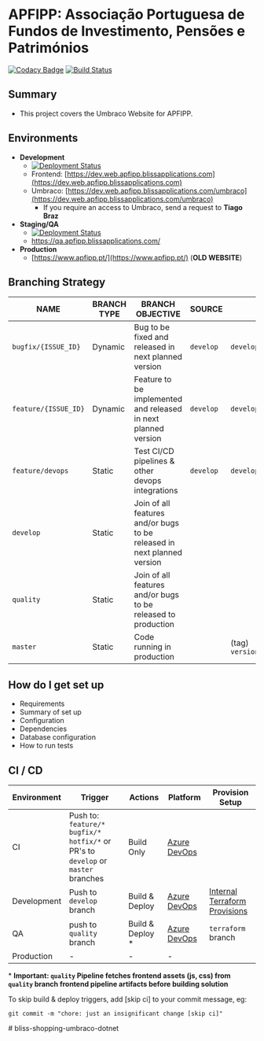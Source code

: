 # APFIPP: Associação Portuguesa de Fundos de Investimento, Pensões e Patrimónios #

[![Codacy Badge](https://app.codacy.com/project/badge/Grade/a85b80996e7e4c31b8603c4a3f095db8)](https://www.codacy.com?utm_source=bitbucket.org&amp;utm_medium=referral&amp;utm_content=blissapps/apfipp-umbraco-dotnet&amp;utm_campaign=Badge_Grade) [![Build Status](https://dev.azure.com/blissapps/APFIPP/_apis/build/status/ApfippDevelopment?branchName=develop&label=build)](https://dev.azure.com/blissapps/APFIPP/_build/latest?definitionId=6&branchName=develop)

## Summary ##

*  This project covers the Umbraco Website for APFIPP.

## Environments
  *  **Development** 
     * [![Deployment Status](https://vsrm.dev.azure.com/blissapps/_apis/public/Release/badge/7b7f561a-7854-487f-80af-14146d994747/1/1)](https://dev.azure.com/blissapps/APFIPP/_release?view=mine&_a=releases&definitionId=1)
     *  Frontend: [https://dev.web.apfipp.blissapplications.com](https://dev.web.apfipp.blissapplications.com)
     *  Umbraco: [https://dev.web.apfipp.blissapplications.com/umbraco](https://dev.web.apfipp.blissapplications.com/umbraco)
        *  If you require an access to Umbraco, send a request to **Tiago Braz**
  *  **Staging/QA**
     *  [![Deployment Status](https://vsrm.dev.azure.com/blissapps/_apis/public/Release/badge/7b7f561a-7854-487f-80af-14146d994747/3/3)](https://dev.azure.com/blissapps/APFIPP/_release?view=mine&_a=releases&definitionId=3)
     *  https://qa.apfipp.blissapplications.com/
  *  **Production**
     *  [https://www.apfipp.pt/](https://www.apfipp.pt/) (**OLD WEBSITE**)

## Branching Strategy
| NAME | BRANCH TYPE | BRANCH OBJECTIVE | SOURCE | TARGET | ENVIRONMENT  | ADDRESS |
|----------|-----------|------------|-----------|------------|--------------|---------------------------------------------|
| `bugfix/{ISSUE_ID}` | Dynamic | Bug to be fixed and released in next planned version | `develop` | `develop` | Dynamic | - |
| `feature/{ISSUE_ID}` | Dynamic | Feature to be implemented and released in next planned version | `develop` | `develop` | Dynamic | - |
| `feature/devops` | Static | Test CI/CD pipelines & other devops integrations  | `develop` | `develop` | `Develop` | https://dev.web.apfipp.blissapplications.com |
| `develop` | Static | Join of all features and/or bugs to be released in next planned version |  |  | `Develop` | https://dev.web.apfipp.blissapplications.com |
| `quality` | Static | Join of all features and/or bugs to be released to production |  |  | `Quality` | https://qa-site-apfipp.azurewebsites.net |
| `master` | Static | Code running in production |  | (tag) `version/{NEXT_VERSION}` | `Production` | - |

## How do I get set up ##

*  Requirements
*  Summary of set up
*  Configuration
*  Dependencies
*  Database configuration
*  How to run tests

## CI / CD
| Environment | Trigger | Actions | Platform | Provision Setup |
|-------------|---------|---------|----------|-----------------|
| CI          | Push to: `feature/* bugfix/* hotfix/*` or PR's to `develop` or `master` branches | Build Only | [Azure DevOps](https://dev.azure.com/blissapps/APFIPP/_build) |
| Development | Push to `develop` branch | Build & Deploy | [Azure DevOps](https://dev.azure.com/blissapps/APFIPP/_build) | [Internal Terraform Provisions](https://dev.azure.com/blissapps/Bliss%20Internal%20Terraform%20Provisions) |
| QA | push to `quality` branch | Build & Deploy * | [Azure DevOps](https://dev.azure.com/blissapps/APFIPP/_build?definitionId=55) | `terraform` branch
| Production | - | - | - |

\* **Important: `quality` Pipeline fetches frontend assets (js, css) from `quality` branch frontend pipeline artifacts before building solution**

To skip build & deploy triggers, add [skip ci] to your commit message, eg:

`git commit -m "chore: just an insignificant change [skip ci]"`

#   b l i s s - s h o p p i n g - u m b r a c o - d o t n e t  
 